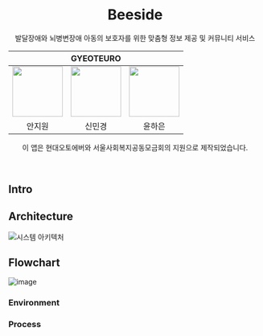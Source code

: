 <h1 align='center'>Beeside</h1>

<p align='center'> 발달장애와 뇌병변장애 아동의 보호자를 위한 맞춤형 정보 제공 및 커뮤니티 서비스 </p>

<div align='center'>

<table>
    <thead>
        <tr>
            <th colspan="5">GYEOTEURO</th>
        </tr>
    </thead>
    <tbody>
        <tr>
          <tr>
            <td align='center'><a href="https://github.com/anjiwon319"><img src="https://avatars.githubusercontent.com/u/66212424?v=4" width="100" height="100"></td>
            <td align='center'><a href="https://github.com/Shin-MG"><img src="https://avatars.githubusercontent.com/u/66138381?v=4" width="100" height="100"></td>
            <td align='center'><a href="https://github.com/YunHaaaa"><img src="https://avatars.githubusercontent.com/u/63325450?v=4" width="100" height="100"></td>
          </tr>
          <tr>
            <td align='center'>안지원</td>
            <td align='center'>신민경</td>
            <td align='center'>윤하은</td>
          </tr>
        </tr>
    </tbody>
</table>
<p>이 앱은 현대오토에버와 서울사회복지공동모금회의 지원으로 제작되었습니다.</p>
</div>

&nbsp; 

## Intro


## Architecture
![시스템 아키텍처](https://github.com/GYEOTEURO/Byourside/assets/66138381/559ea0cf-ca74-4dc8-9ab1-70a4f6e3465b)

## Flowchart
![image](https://github.com/GYEOTEURO/Byourside/assets/66212424/022bf9a5-1d00-411d-9fea-7548d9975739)


### Environment


### Process
